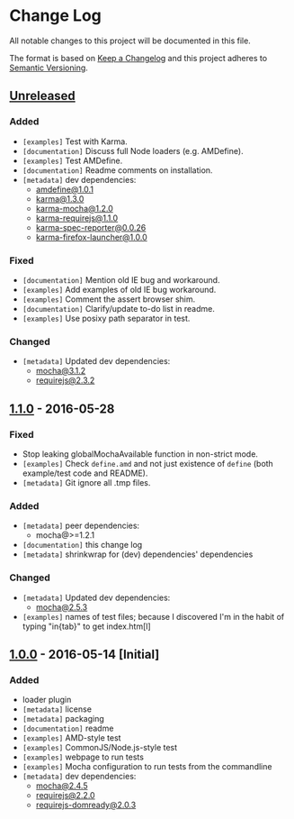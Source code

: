 # Change Log
All notable changes to this project will be documented in this file.

The format is based on [Keep a Changelog](http://keepachangelog.com/)
and this project adheres to [Semantic Versioning](http://semver.org/).

## [Unreleased][]
### Added
- `[examples]` Test with Karma.
- `[documentation]` Discuss full Node loaders (e.g. AMDefine).
- `[examples]` Test AMDefine.
- `[documentation]` Readme comments on installation.
- `[metadata]` dev dependencies:
  - amdefine@1.0.1
  - karma@1.3.0
  - karma-mocha@1.2.0
  - karma-requirejs@1.1.0
  - karma-spec-reporter@0.0.26
  - karma-firefox-launcher@1.0.0

### Fixed
- `[documentation]` Mention old IE bug and workaround.
- `[examples]` Add examples of old IE bug workaround.
- `[examples]` Comment the assert browser shim.
- `[documentation]` Clarify/update to-do list in readme.
- `[examples]` Use posixy path separator in test.

### Changed
- `[metadata]` Updated dev dependencies:
  - mocha@3.1.2
  - requirejs@2.3.2

## [1.1.0][] - 2016-05-28
### Fixed
- Stop leaking globalMochaAvailable function in non-strict mode.
- `[examples]` Check `define.amd` and not just existence of `define` (both example/test code and README).
- `[metadata]` Git ignore all .tmp files.

### Added
- `[metadata]` peer dependencies:
  - mocha@>=1.2.1
- `[documentation]` this change log
- `[metadata]` shrinkwrap for (dev) dependencies' dependencies

### Changed
- `[metadata]` Updated dev dependencies:
  - mocha@2.5.3
- `[examples]` names of test files; because I discovered I'm in the habit of typing "in{tab}" to get index.htm[l]

## [1.0.0][] - 2016-05-14 [Initial]
### Added
- loader plugin
- `[metadata]` license
- `[metadata]` packaging
- `[documentation]` readme
- `[examples]` AMD-style test
- `[examples]` CommonJS/Node.js-style test
- `[examples]` webpage to run tests
- `[examples]` Mocha configuration to run tests from the commandline
- `[metadata]` dev dependencies:
  - mocha@2.4.5
  - requirejs@2.2.0
  - requirejs-domready@2.0.3

[Unreleased]: https://github.com/scottfreecode/mocha-exports-amd/compare/v1.1.0...HEAD
[1.1.0]: https://github.com/scottfreecode/mocha-exports-amd/compare/v1.0.0...v1.1.0
[1.0.0]: https://github.com/scottfreecode/mocha-exports-amd/tree/v1.0.0
